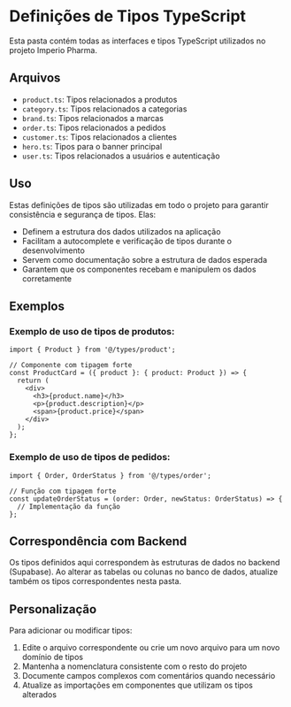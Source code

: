 
# Definições de Tipos TypeScript

Esta pasta contém todas as interfaces e tipos TypeScript utilizados no projeto Imperio Pharma.

## Arquivos

- `product.ts`: Tipos relacionados a produtos
- `category.ts`: Tipos relacionados a categorias
- `brand.ts`: Tipos relacionados a marcas
- `order.ts`: Tipos relacionados a pedidos
- `customer.ts`: Tipos relacionados a clientes
- `hero.ts`: Tipos para o banner principal
- `user.ts`: Tipos relacionados a usuários e autenticação

## Uso

Estas definições de tipos são utilizadas em todo o projeto para garantir consistência e segurança de tipos. Elas:

- Definem a estrutura dos dados utilizados na aplicação
- Facilitam a autocomplete e verificação de tipos durante o desenvolvimento
- Servem como documentação sobre a estrutura de dados esperada
- Garantem que os componentes recebam e manipulem os dados corretamente

## Exemplos

### Exemplo de uso de tipos de produtos:

```tsx
import { Product } from '@/types/product';

// Componente com tipagem forte
const ProductCard = ({ product }: { product: Product }) => {
  return (
    <div>
      <h3>{product.name}</h3>
      <p>{product.description}</p>
      <span>{product.price}</span>
    </div>
  );
};
```

### Exemplo de uso de tipos de pedidos:

```tsx
import { Order, OrderStatus } from '@/types/order';

// Função com tipagem forte
const updateOrderStatus = (order: Order, newStatus: OrderStatus) => {
  // Implementação da função
};
```

## Correspondência com Backend

Os tipos definidos aqui correspondem às estruturas de dados no backend (Supabase). Ao alterar as tabelas ou colunas no banco de dados, atualize também os tipos correspondentes nesta pasta.

## Personalização

Para adicionar ou modificar tipos:

1. Edite o arquivo correspondente ou crie um novo arquivo para um novo domínio de tipos
2. Mantenha a nomenclatura consistente com o resto do projeto
3. Documente campos complexos com comentários quando necessário
4. Atualize as importações em componentes que utilizam os tipos alterados
